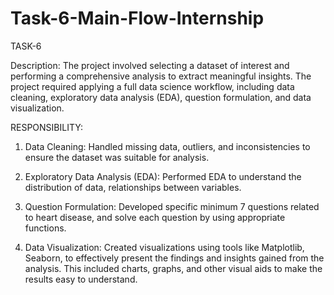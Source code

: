 # Task-6-Main-Flow-Internship
TASK-6

Description:
The project involved selecting a dataset of interest and performing a
comprehensive analysis to extract meaningful insights. The project
required applying a full data science workflow, including data cleaning,
exploratory data analysis (EDA), question formulation, and data
visualization.

RESPONSIBILITY:
1. Data Cleaning: Handled missing data, outliers, and inconsistencies to
ensure the dataset was suitable for analysis.

2. Exploratory Data Analysis (EDA): Performed EDA to understand the
distribution of data, relationships between variables.

3. Question Formulation: Developed specific minimum 7 questions related
to heart disease, and solve each question by using appropriate
functions.

4. Data Visualization: Created visualizations using tools like Matplotlib,
Seaborn, to effectively present the findings and insights gained from the
analysis. This included charts, graphs, and other visual aids to make the
results easy to understand.
